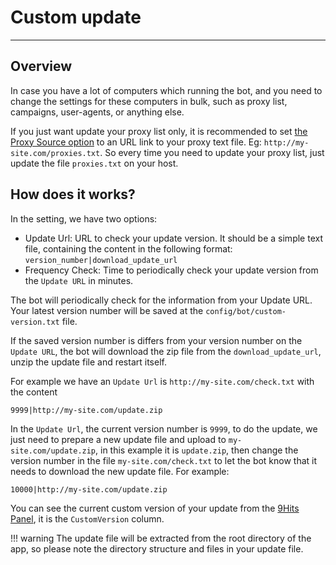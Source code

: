# Custom update

---------

## Overview
In case you have a lot of computers which running the bot, and you need to change the settings for these computers in bulk, such as proxy list, campaigns, user-agents, or anything else.

If you just want update your proxy list only, it is recommended to set [the Proxy Source option](configuration.md) to an URL link to your proxy text file. Eg: `http://my-site.com/proxies.txt`. So every time you need to update your proxy list, just update the file `proxies.txt` on your host.

## How does it works?
In the setting, we have two options:

* Update Url: URL to check your update version. It should be a simple text file, containing the content in the following format: `version_number|download_update_url`
* Frequency Check: Time to periodically check your update version from the `Update URL` in minutes.

The bot will periodically check for the information from your Update URL. Your latest version number will be saved at the `config/bot/custom-version.txt` file.

If the saved version number is differs from your version number on the `Update URL`, the bot will download the zip file from the `download_update_url`, unzip the update file and restart itself.

For example we have an `Update Url` is `http://my-site.com/check.txt` with the content
```
9999|http://my-site.com/update.zip
```

In the `Update Url`, the current version number is `9999`, to do the update, we just need to prepare a new update file and upload to `my-site.com/update.zip`, in this example it is `update.zip`, then change the version number in the file `my-site.com/check.txt` to let the bot know that it needs to download the new update file. For example:
```
10000|http://my-site.com/update.zip
```

You can see the current custom version of your update from the [9Hits Panel](https://panel.9hits.com/bot/sessions), it is the `CustomVersion` column.

!!! warning
    The update file will be extracted from the root directory of the app, so please note the directory structure and files in your update file.